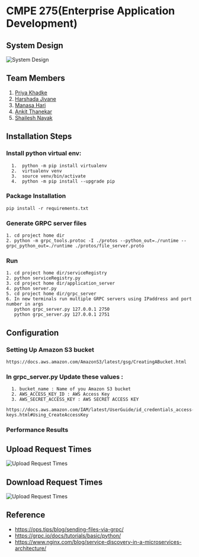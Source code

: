 # CMPE 275(Enterprise Application Development)

## System Design

![System Design](https://github.com/priyakhadke15/dataverseproject/blob/master/system_design.png)

## Team Members
1. [Priya Khadke](https://github.com/priyakhadke15)
2. [Harshada Jivane](https://github.com/HarshadaJiv)
3. [Manasa Hari](https://github.com/harimanasa)
4. [Ankit Thanekar](http://www.github.com/ankit-thanekar007)
5. [Shailesh Nayak](https://github.com/shailesh-nyk)


## Installation Steps

### Install python virtual env:
```
  1.  python -m pip install virtualenv
  2.  virtualenv venv
  3.  source venv/bin/activate
  4.  python -m pip install --upgrade pip
```

### Package Installation
```
pip install -r requirements.txt
```

### Generate GRPC server files
```
1. cd project home dir
2. python -m grpc_tools.protoc -I ./protos --python_out=./runtime --grpc_python_out=./runtime ./protos/file_server.proto
```
### Run 
```
1. cd project home dir/serviceRegistry
2. python serviceRegistry.py
3. cd project home dir/application_server
4. python server.py
5. cd project home dir/grpc_server
6. In new terminals run multiple GRPC servers using IPaddress and port number in args 
   python grpc_server.py 127.0.0.1 2750
   python grpc_server.py 127.0.0.1 2751 
```

## Configuration

### Setting Up Amazon S3 bucket
```
https://docs.aws.amazon.com/AmazonS3/latest/gsg/CreatingABucket.html
```

### In grpc_server.py Update these values :
```
  1. bucket_name : Name of you Amazon S3 bucket
  2. AWS_ACCESS_KEY_ID : AWS Access Key 
  3. AWS_SECRET_ACCESS_KEY : AWS SECRET ACCESS KEY

https://docs.aws.amazon.com/IAM/latest/UserGuide/id_credentials_access-keys.html#Using_CreateAccessKey
```

### Performance Results
 ## Upload Request Times 
![Upload Request Times](https://github.com/priyakhadke15/dataverseproject/blob/master/uploadtimes.png)

 ## Download Request Times 
![Upload Request Times](https://github.com/priyakhadke15/dataverseproject/blob/master/downloadtimes.png)

## Reference
- https://ops.tips/blog/sending-files-via-grpc/
- https://grpc.io/docs/tutorials/basic/python/
- https://www.nginx.com/blog/service-discovery-in-a-microservices-architecture/
